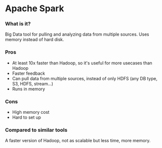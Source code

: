 # Apache Spark

### What is it?
Big Data tool for pulling and analyzing data from multiple sources. Uses memory instead of hard disk.

### Pros
- At least 10x faster than Hadoop, so it's useful for more usecases than Hadoop
- Faster feedback
- Can pull data from multiple sources, instead of only HDFS (any DB type, S3, HDFS, stream...)
- Runs in memory

### Cons
- High memory cost
- Hard to set up

### Compared to similar tools
A faster version of Hadoop, not as scalable but less time, more memory.